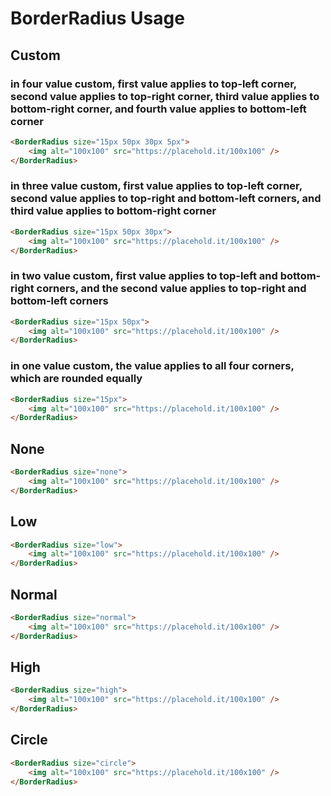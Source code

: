 # BorderRadius Usage #

## Custom ##

  ### in four value custom, first value applies to top-left corner, second value applies to top-right corner, third value applies to bottom-right corner, and fourth value applies to bottom-left corner ###
  
  ```html
  <BorderRadius size="15px 50px 30px 5px">
      <img alt="100x100" src="https://placehold.it/100x100" />
  </BorderRadius>
  ```
  ### in three value custom, first value applies to top-left corner, second value applies to top-right and bottom-left corners, and third value applies to bottom-right corner ###
  
  ```html
  <BorderRadius size="15px 50px 30px">
      <img alt="100x100" src="https://placehold.it/100x100" />
  </BorderRadius>
  ```
  ### in two value custom, first value applies to top-left and bottom-right corners, and the second value applies to top-right and bottom-left corners ###
  
  ```html
  <BorderRadius size="15px 50px">
      <img alt="100x100" src="https://placehold.it/100x100" />
  </BorderRadius>
  ```
  ### in one value custom, the value applies to all four corners, which are rounded equally ###
  
  ```html
  <BorderRadius size="15px">
      <img alt="100x100" src="https://placehold.it/100x100" />
  </BorderRadius>
  ```

## None ##
  ```html
  <BorderRadius size="none">
      <img alt="100x100" src="https://placehold.it/100x100" />
  </BorderRadius>
  ```
## Low ##
  ```html
  <BorderRadius size="low">
      <img alt="100x100" src="https://placehold.it/100x100" />
  </BorderRadius>
  ```
## Normal ##
  ```html
  <BorderRadius size="normal">
      <img alt="100x100" src="https://placehold.it/100x100" />
  </BorderRadius>
  ```
## High ##
  ```html
  <BorderRadius size="high">
      <img alt="100x100" src="https://placehold.it/100x100" />
  </BorderRadius>
  ```
## Circle ##
  ```html
  <BorderRadius size="circle">
      <img alt="100x100" src="https://placehold.it/100x100" />
  </BorderRadius>
  ```